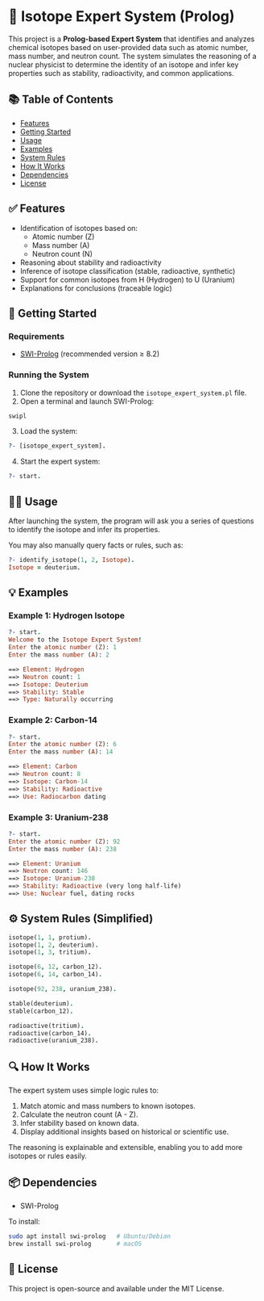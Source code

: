 # 🧪 Isotope Expert System (Prolog)

This project is a **Prolog-based Expert System** that identifies and analyzes chemical isotopes based on user-provided data such as atomic number, mass number, and neutron count. The system simulates the reasoning of a nuclear physicist to determine the identity of an isotope and infer key properties such as stability, radioactivity, and common applications.

## 📚 Table of Contents

- [Features](#features)
- [Getting Started](#getting-started)
- [Usage](#usage)
- [Examples](#examples)
- [System Rules](#system-rules)
- [How It Works](#how-it-works)
- [Dependencies](#dependencies)
- [License](#license)

## ✅ Features

- Identification of isotopes based on:
  - Atomic number (Z)
  - Mass number (A)
  - Neutron count (N)
- Reasoning about stability and radioactivity
- Inference of isotope classification (stable, radioactive, synthetic)
- Support for common isotopes from H (Hydrogen) to U (Uranium)
- Explanations for conclusions (traceable logic)

## 🚀 Getting Started

### Requirements

- [SWI-Prolog](https://www.swi-prolog.org/) (recommended version ≥ 8.2)

### Running the System

1. Clone the repository or download the `isotope_expert_system.pl` file.
2. Open a terminal and launch SWI-Prolog:

```bash
swipl
```

3. Load the system:

```prolog
?- [isotope_expert_system].
```

4. Start the expert system:

```prolog
?- start.
```

## 🧑‍💻 Usage

After launching the system, the program will ask you a series of questions to identify the isotope and infer its properties.

You may also manually query facts or rules, such as:

```prolog
?- identify_isotope(1, 2, Isotope).
Isotope = deuterium.
```

## 💡 Examples

### Example 1: Hydrogen Isotope

```prolog
?- start.
Welcome to the Isotope Expert System!
Enter the atomic number (Z): 1
Enter the mass number (A): 2

==> Element: Hydrogen
==> Neutron count: 1
==> Isotope: Deuterium
==> Stability: Stable
==> Type: Naturally occurring
```

### Example 2: Carbon-14

```prolog
?- start.
Enter the atomic number (Z): 6
Enter the mass number (A): 14

==> Element: Carbon
==> Neutron count: 8
==> Isotope: Carbon-14
==> Stability: Radioactive
==> Use: Radiocarbon dating
```

### Example 3: Uranium-238

```prolog
?- start.
Enter the atomic number (Z): 92
Enter the mass number (A): 238

==> Element: Uranium
==> Neutron count: 146
==> Isotope: Uranium-238
==> Stability: Radioactive (very long half-life)
==> Use: Nuclear fuel, dating rocks
```

## ⚙️ System Rules (Simplified)

```prolog
isotope(1, 1, protium).
isotope(1, 2, deuterium).
isotope(1, 3, tritium).

isotope(6, 12, carbon_12).
isotope(6, 14, carbon_14).

isotope(92, 238, uranium_238).

stable(deuterium).
stable(carbon_12).

radioactive(tritium).
radioactive(carbon_14).
radioactive(uranium_238).
```

## 🔍 How It Works

The expert system uses simple logic rules to:

1. Match atomic and mass numbers to known isotopes.
2. Calculate the neutron count (A - Z).
3. Infer stability based on known data.
4. Display additional insights based on historical or scientific use.

The reasoning is explainable and extensible, enabling you to add more isotopes or rules easily.

## 📦 Dependencies

- SWI-Prolog

To install:

```bash
sudo apt install swi-prolog   # Ubuntu/Debian
brew install swi-prolog       # macOS
```

## 📄 License

This project is open-source and available under the MIT License.
